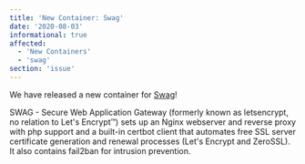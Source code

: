 ```yaml
---
title: 'New Container: Swag'
date: '2020-08-03'
informational: true
affected:
  - 'New Containers'
  - 'swag'
section: 'issue'
---
```

We have released a new container for [Swag](https://github.com/linuxserver/docker-swag)!

SWAG - Secure Web Application Gateway (formerly known as letsencrypt, no relation to Let's Encrypt™) sets up an Nginx webserver and reverse proxy with php support and a built-in certbot client that automates free SSL server certificate generation and renewal processes (Let's Encrypt and ZeroSSL). It also contains fail2ban for intrusion prevention.